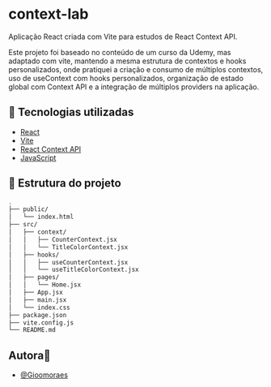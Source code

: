 # context-lab

Aplicação React criada com Vite para estudos de React Context API.

Este projeto foi baseado no conteúdo de um curso da Udemy, mas adaptado com vite, mantendo a mesma estrutura de contextos e hooks personalizados, onde pratiquei a criação e consumo de múltiplos contextos, uso de useContext com hooks personalizados, organização de estado global com Context API e a integração de múltiplos providers na aplicação.

## 🚀 Tecnologias utilizadas

- [React](https://react.dev/)
- [Vite](https://vitejs.dev/)
- [React Context API](https://react.dev/reference/react/useContext)
- [JavaScript](https://developer.mozilla.org/pt-BR/docs/Web/JavaScript)

## 📁 Estrutura do projeto

```bash
.
├── public/
│   └── index.html
├── src/
│   ├── context/
│   │   ├── CounterContext.jsx
│   │   └── TitleColorContext.jsx
│   ├── hooks/
│   │   ├── useCounterContext.jsx
│   │   └── useTitleColorContext.jsx
│   ├── pages/
│   │   └── Home.jsx
│   ├── App.jsx
│   ├── main.jsx
│   └── index.css
├── package.json
├── vite.config.js
└── README.md
```

## Autora💜

- [@Gioomoraes](https://github.com/Gioomoraes)
